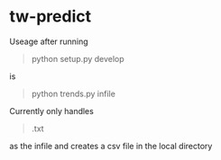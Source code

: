 # tw-predict
Useage after running <blockquote>python setup.py develop</blockquote> is <blockquote>python trends.py infile</blockquote>
Currently only handles <blockquote>.txt</blockquote> as the infile and creates a csv file in the local directory
